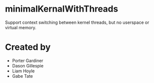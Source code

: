 # minimalKernalWithThreads
Support context switching between kernel threads, but no userspace or virtual memory.

# Created by
- Porter Gardiner
- Dason Gillespie
- Liam Hoyle
- Gabe Tate
